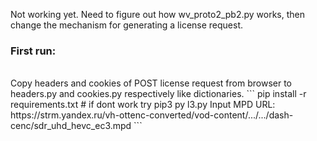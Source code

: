 Not working yet.
Need to figure out how wv_proto2_pb2.py works, then change the mechanism for generating a license request.
<h3>First run: </h3><br>
Copy headers and cookies of POST license request from browser to headers.py and cookies.py respectively like dictionaries.  
```
pip install -r requirements.txt # if dont work try pip3
py l3.py
Input MPD URL: https://strm.yandex.ru/vh-ottenc-converted/vod-content/.../.../dash-cenc/sdr_uhd_hevc_ec3.mpd
```